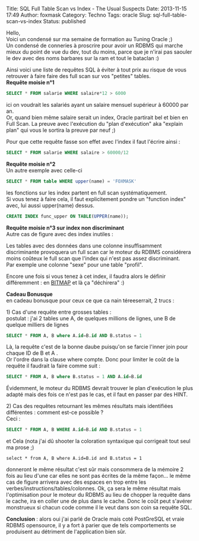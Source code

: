 Title: SQL Full Table Scan vs Index - The Usual Suspects
Date: 2013-11-15 17:49
Author: foxmask
Category: Techno
Tags: oracle
Slug: sql-full-table-scan-vs-index
Status: published

Hello,  
Voici un condensé sur ma semaine de formation au Tuning Oracle ;)  
Un condensé de conneries à proscrire pour avoir un RDBMS qui marche
mieux du point de vue du dev, tout du moins, parce que je n'irai pas
saouler le dev avec des noms barbares sur la ram et tout le bataclan :)

Ainsi voici une liste de requêtes SQL à éviter à tout prix au risque de
vous retrouver à faire faire des full scan sur vos "petites" tables.  
**Requête moisie n°1**

```sql
SELECT * FROM salarie WHERE salaire*12 > 6000
```

ici on voudrait les salariés ayant un salaire mensuel supérieur à 60000
par an.  
Or, quand bien même salaire serait un index, Oracle partirait bel et
bien en Full Scan. La preuve avec l'exécution du "plan d'exécution" aka
"explain plan" qui vous le sortira la preuve par neuf ;)

Pour que cette requête fasse son effet avec l'index il faut l'écrire
ainsi :

```sql
SELECT * FROM salarie WHERE salaire > 60000/12
```

**Requête moisie n°2**  
Un autre exemple avec celle-ci

```sql
SELECT * FROM table WHERE upper(name) = 'FOXMASK'
```

les fonctions sur les index partent en full scan systématiquement.  
Si vous tenez à faire cela, il faut explicitement pondre un "function
index" avec, lui aussi upper(name) dessus.

```sql
CREATE INDEX func_upper ON TABLE(UPPER(name));
```

**Requête moisie n°3 sur index non discriminant**  
Autre cas de figure avec des index inutiles :

Les tables avec des données dans une colonne insuffisamment
discriminante provoquera un full scan car le moteur du RDBMS considérera
moins coûteux le full scan que l'index qui n'est pas assez
discriminant.  
Par exemple une colonne "sexe" pour une table "profil".

Encore une fois si vous tenez à cet index, il faudra alors le définir
différemment : en [BITMAP](https://en.wikipedia.org/wiki/Bitmap_index)
et là ça "déchirera" :)

**Cadeau Bonusque**  
en cadeau bonusque pour ceux ce que ca nain téreeserrait, 2 trucs :

1\) Cas d'une requête entre grosses tables :  
postulat : j'ai 2 tables une A, de quelques millions de lignes, une B
de quelque milliers de lignes

```sql
SELECT * FROM A, B where A.id=B.id AND B.status = 1
```

Là, la requête c'est de la bonne daube puisqu'on se farcie l'inner join
pour chaque ID de B et A .  
Or l'ordre dans la clause where compte. Donc pour limiter le coût de la
requête il faudrait la faire comme suit :

```sql
SELECT * FROM A, B where B.status = 1 AND A.id=B.id
```

Évidemment, le moteur du RDBMS devrait trouver le plan d'exécution le
plus adapté mais des fois ce n'est pas le cas, et il faut en passer par
des HINT.

2\) Cas des requêtes retournant les mêmes résultats mais identifiées
différentes : comment est-ce possible ?  
Ceci :

```sql
SELECT * FROM A, B WHERE A.id=B.id AND B.status = 1
```

et Cela (nota j'ai dû shooter la coloration syntaxique qui corrigeait
tout seul ma prose ;)

```text
select * from A, B where A.id=B.id and B.status = 1
```

donneront le même résultat c'est sûr mais consommera de la mémoire 2
fois au lieu d'une car elles ne sont pas écrites de la même façon... le
même cas de figure arrivera avec des espaces en trop entre les
verbes/instructions/tables/colonnes. Ok, ça sera le même résultat mais
l'optimisation pour le moteur du RDBMS au lieu de chopper la requête
dans le cache, ira en coller une de plus dans le cache. Donc le coût
peut s'avérer monstrueux si chacun code comme il le veut dans son coin
sa requête SQL.

**Conclusion** : alors oui j'ai parlé de Oracle mais coté PostGreSQL et
vraie RDBMS opensource, il y a fort à parier que de tels comportements
se produisent au détriment de l'application bien sûr.

